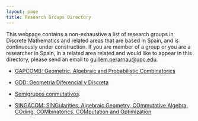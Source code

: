 ```yaml
---
layout: page
title: Research Groups Directory
---
```


This webpage contains a non-exhaustive a list of research groups in Discrete Mathematics and related areas that are based in Spain, and is continuously under construction. If you are member of a group or you are a researcher in Spain, in a related area related and would like to appear in this directory, please send an email to guillem.perarnau@upc.edu.



- [GAPCOMB: Geometric, Algebraic and Probabilistic Combinatorics](/directory-groups/gapcomb)

- [GDD: Geometría Diferencial y Discreta](https://web.unican.es/portal-investigador/grupos/detalle-grupo?g=709)

- [Semigrupos conmutativos](/directory-groups/fqm-343).

- [SINGACOM: SINGularities, Algebraic Geometry, COmmutative Algebra, COding, COMbinatorics, COMputation and Optimization](http://www.singacom.uva.es/ES/index.php)



